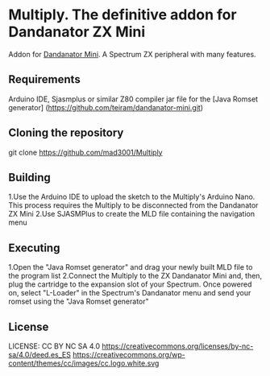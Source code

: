 # Multiply. The definitive addon for Dandanator ZX Mini
Addon for [Dandanator Mini](http://www.dandare.es/Proyectos_Dandare/ZX_Dandanator!_Mini.html). A Spectrum ZX peripheral with many features.


## Requirements
Arduino IDE, Sjasmplus or similar Z80 compiler
jar file for the [Java Romset generator] (https://github.com/teiram/dandanator-mini.git)


## Cloning the repository
 git clone https://github.com/mad3001/Multiply

 
## Building
 1.Use the Arduino IDE to upload the sketch to the Multiply's Arduino Nano. This process requires the Multiply to be disconnected from the Dandanator ZX Mini
 2.Use SJASMPlus to create the MLD file containing the navigation menu

 
## Executing
 1.Open the "Java Romset generator" and drag your newly built MLD file to the program list
 2.Connect the Multiply to the ZX Dandanator Mini and, then, plug the cartridge to the expansion slot of your Spectrum. Once powered on, select "L-Loader" in the Spectrum's Dandanator menu and send your romset using the "Java Romset generator"
 
## License
 LICENSE: CC BY NC SA 4.0
 https://creativecommons.org/licenses/by-nc-sa/4.0/deed.es_ES
 https://creativecommons.org/wp-content/themes/cc/images/cc.logo.white.svg